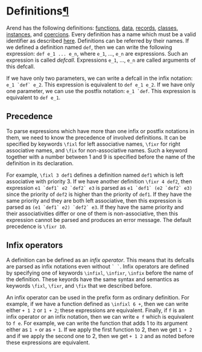 <h1 id="definitions">Definitions<a class="headerlink" href="#definitions" title="Permanent link">&para;</a></h1>

Arend has the following definitions: [functions](/language-reference/definitions/functions), [data](/language-reference/definitions/data), [records](/language-reference/definitions/records), [classes](/language-reference/definitions/classes), [instances](/language-reference/definitions/classes), and [coercions](/language-reference/definitions/coercion).
Every definition has a name which must be a valid identifier as described [here](/language-reference/lexical-structure/#identifiers).
Definitions can be referred by their names.
If we defined a definition named `def`, then we can write the following expression: `def e_1 ... e_n`, where `e_1`, ..., `e_n` are expressions.
Such an expression is called _defcall_.
Expressions `e_1`, ..., `e_n` are called arguments of this defcall.

If we have only two parameters, we can write a defcall in the infix notation: ``e_1 `def` e_2``.
This expression is equivalent to `def e_1 e_2`.
If we have only one parameter, we can use the postfix notation: ``e_1 `def``.
This expression is equivalent to `def e_1`.

## Precedence

To parse expressions which have more than one infix or postfix notations in them, we need to know the precedence of involved definitions.
It can be specified by keywords `\fixl` for left associative names, `\fixr` for right associative names, and `\fix` for non-associative names.
Such a keyword together with a number between 1 and 9 is specified before the name of the definition in its declaration.

For example, `\fixl 3 def1` defines a definition named `def1` which is left associative with priority 3.
If we have another definition `\fixr 4 def2`, then expression ``e1 `def1` e2 `def2` e3`` is parsed as ``e1 `def1` (e2 `def2` e3)`` since the priority of `def2` is higher than the priority of `def1`.
If they have the same priority and they are both left associative, then this expression is parsed as ``(e1 `def1` e2) `def2` e3``.
If they have the same priority and their associativities differ or one of them is non-associative, then this expression cannot be parsed and produces an error message.
The default precedence is `\fixr 10`.

## Infix operators

A definition can be defined as an _infix operator_.
This means that its defcalls are parsed as infix notations even without `` ` ` ``.
Infix operators are defined by specifying one of keywords `\infixl`, `\infixr`, `\infix` before the name of the definition.
These keyords have the same syntax and semantics as keywords `\fixl`, `\fixr`, and `\fix` that we described before.

An infix operator can be used in the prefix form as ordinary definition.
For example, if we have a function defined as `\infixl 6 +`, then we can write either `+ 1 2` or `1 + 2`; these expressions are equivalent.
Finally, if `f` is an infix operator or an infix notation, then we can write `e f` which is equivalent to `f e`.
For example, we can write the function that adds 1 to its argument either as `1 +` or as `+ 1`.
If we apply the first function to 2, then we get `1 + 2` and if we apply the second one to 2, then we get `+ 1 2` and as noted before these expressions are equivalent.
